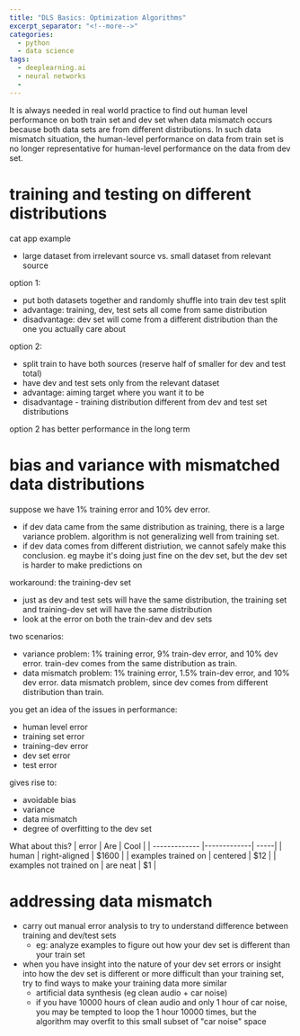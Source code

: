 ```yaml
---
title: "DLS Basics: Optimization Algorithms"
excerpt_separator: "<!--more-->"
categories:
  - python
  - data science
tags:
  - deeplearning.ai
  - neural networks
  -
---
```


It is always needed in real world practice to find out human level performance on both train set and dev set when data mismatch occurs because both data sets are from different distributions. In such data mismatch situation, the human-level performance on data from train set is no longer representative for human-level performance on the data from dev set.

# training and testing on different distributions

cat app example

- large dataset from irrelevant source vs. small dataset from relevant source

option 1:
- put both datasets together and randomly shuffle into train dev test split
- advantage: training, dev, test sets all come from same distribution
- disadvantage: dev set will come from a different distribution than the one you actually care about

option 2:
- split train to have both sources (reserve half of smaller for dev and test total)
- have dev and test sets only from the relevant dataset
- advantage: aiming target where you want it to be
- disadvantage - training distribution different from dev and test set distributions

option 2 has better performance in the long term

# bias and variance with mismatched data distributions

suppose we have 1% training error and 10% dev error.

- if dev data came from the same distribution as training, there is a large variance problem. algorithm is not generalizing well from training set.
- if dev data comes from different distriution, we cannot safely make this conclusion. eg maybe it's doing just fine on the dev set, but the dev set is harder to make predictions on

workaround: the training-dev set
- just as dev and test sets will have the same distribution, the training set and training-dev set will have the same distribution
- look at the error on both the train-dev and dev sets

two scenarios:

- variance problem: 1% training error, 9% train-dev error, and 10% dev error. train-dev comes from the same distribution as train.
- data mismatch problem: 1% training error, 1.5% train-dev error, and 10% dev error. data mismatch problem, since dev comes from different distribution than train.

you get an idea of the issues in performance:
- human level error
- training set error
- training-dev error
- dev set error
- test error

gives rise to:
- avoidable bias
- variance
- data mismatch
- degree of overfitting to the dev set

What about this?
| error        | Are           | Cool  |
| ------------- |-------------| -----|
| human      | right-aligned | $1600 |
| examples trained on      | centered      |   $12 |
| examples not trained on | are neat      |    $1 |

# addressing data mismatch
- carry out manual error analysis to try to understand difference between training and dev/test sets
  - eg: analyze examples to figure out how your dev set is different than your train set
- when you have insight into the nature of your dev set errors or insight into how the dev set is different or more difficult than your training set, try to find ways to make your training data more similar
  - artificial data synthesis (eg clean audio + car noise)
  - if you have 10000 hours of clean audio and only 1 hour of car noise, you may be tempted to loop the 1 hour 10000 times, but the algorithm may overfit to this small subset of "car noise" space